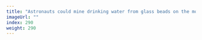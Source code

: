 ```yaml
---
title: "Astronauts could mine drinking water from glass beads on the moon"
imageUrl: ""
index: 290
weight: 290
---
```

